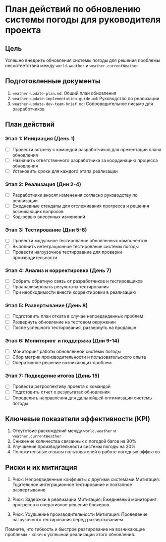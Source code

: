 # План действий по обновлению системы погоды для руководителя проекта

## Цель
Успешно внедрить обновления системы погоды для решения проблемы несоответствия между `world.weather` и `weather.currentWeather`.

## Подготовленные документы
1. `weather-update-plan.md`: Общий план обновления
2. `weather-update-implementation-guide.md`: Руководство по реализации
3. `weather-update-dev-team-brief.md`: Сопроводительное письмо для разработчиков

## План действий

### Этап 1: Инициация (День 1)
- [ ] Провести встречу с командой разработчиков для презентации плана обновления
- [ ] Назначить ответственного разработчика за координацию процесса обновления
- [ ] Установить сроки для каждого этапа реализации

### Этап 2: Реализация (Дни 2-4)
- [ ] Разработчики вносят изменения согласно руководству по реализации
- [ ] Ежедневные стендапы для отслеживания прогресса и решения возникающих вопросов
- [ ] Код-ревью внесенных изменений

### Этап 3: Тестирование (Дни 5-6)
- [ ] Провести модульное тестирование обновленных компонентов
- [ ] Выполнить интеграционное тестирование системы погоды
- [ ] Провести нагрузочное тестирование для проверки производительности

### Этап 4: Анализ и корректировка (День 7)
- [ ] Собрать обратную связь от разработчиков и тестировщиков
- [ ] Проанализировать результаты тестирования
- [ ] При необходимости внести корректировки в реализацию

### Этап 5: Развертывание (День 8)
- [ ] Подготовить план отката в случае непредвиденных проблем
- [ ] Развернуть обновление на тестовом окружении
- [ ] После успешного тестирования, развернуть на продакшн

### Этап 6: Мониторинг и поддержка (Дни 9-14)
- [ ] Мониторинг работы обновленной системы погоды
- [ ] Сбор метрик производительности и пользовательского опыта
- [ ] Оперативное решение возникающих проблем

### Этап 7: Подведение итогов (День 15)
- [ ] Провести ретроспективу проекта с командой
- [ ] Подготовить отчет о результатах обновления
- [ ] Определить направления для дальнейшей оптимизации системы погоды

## Ключевые показатели эффективности (KPI)
1. Отсутствие расхождений между `world.weather` и `weather.currentWeather`
2. Снижение количества связанных с погодой багов на 90%
3. Улучшение производительности системы погоды на 20%
4. Положительные отзывы пользователей о работе погодных эффектов

## Риски и их митигация
1. Риск: Непредвиденные конфликты с другими системами
   Митигация: Тщательное интеграционное тестирование и поэтапное развертывание

2. Риск: Задержки в реализации
   Митигация: Ежедневный мониторинг прогресса и оперативное решение блокеров

3. Риск: Ухудшение производительности
   Митигация: Проведение нагрузочного тестирования перед развертыванием

Помните, что гибкость и быстрое реагирование на возникающие проблемы - ключ к успешной реализации этого обновления.
